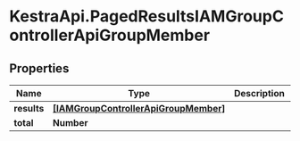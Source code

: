 # KestraApi.PagedResultsIAMGroupControllerApiGroupMember

## Properties

Name | Type | Description | Notes
------------ | ------------- | ------------- | -------------
**results** | [**[IAMGroupControllerApiGroupMember]**](IAMGroupControllerApiGroupMember.md) |  | 
**total** | **Number** |  | 


